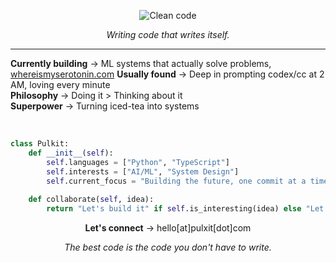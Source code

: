 <div align="center">

![Clean code](https://media.giphy.com/media/ZVik7pBtu9dNS/giphy.gif)
    
*Writing code that writes itself.*

</div>

---

**Currently building** → ML systems that actually solve problems, [whereismyserotonin.com](https://whereismyserotonin.com/)
**Usually found** → Deep in prompting codex/cc at 2 AM, loving every minute  
**Philosophy** → Doing it > Thinking about it  
**Superpower** → Turning iced-tea into systems  

<br>

```python
class Pulkit:
    def __init__(self):
        self.languages = ["Python", "TypeScript"]
        self.interests = ["AI/ML", "System Design"]
        self.current_focus = "Building the future, one commit at a time"
    
    def collaborate(self, idea):
        return "Let's build it" if self.is_interesting(idea) else "Let's make it interesting"
```

<div align="center">

**Let's connect** → hello[at]pulxit[dot]com

*The best code is the code you don't have to write.*

</div>
